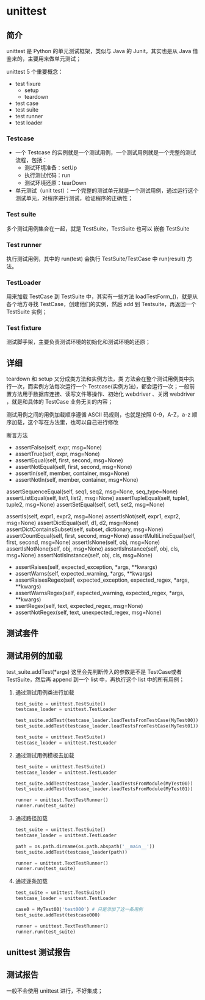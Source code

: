 # unittest

## 简介

unittest 是 Python 的单元测试框架，类似与 Java 的 Junit，其实也是从 Java 借鉴来的，主要用来做单元测试；

unittest 5 个重要概念：

- test fixure
  - setup
  - teardown
- test case
- test suite
- test runner
- test loader

### Testcase

- 一个 Testcase 的实例就是一个测试用例，一个测试用例就是一个完整的测试流程，包括：
  - 测试环境准备：setUp
  - 执行测试代码：run
  - 测试环境还原：tearDown
- 单元测试（unit test）：一个完整的测试单元就是一个测试用例，通过运行这个测试单元，对程序进行测试，验证程序的正确性；

### Test suite

多个测试用例集合在一起，就是 TestSuite，TestSuite 也可以 嵌套 TestSuite

### Test runner

执行测试用例，其中的 run(test) 会执行 TestSuite/TestCase 中 run(result) 方法。

### TestLoader

用来加载 TestCase 到 TestSuite 中，其实有一些方法 loadTestForm_()，就是从各个地方寻找 TestCase，创建他们的实例，然后 add 到 Testsuite，再返回一个 TestSuite 实例；

### Test fixture

测试脚手架，主要负责测试环境的初始化和测试环境的还原；

## 详细

teardown 和 setup 又分成类方法和实例方法，类    方法会在整个测试用例类中执行一次，而实例方法每次运行一个 Testcase(实例方法)，都会运行一次；一般前置方法用于数据库连接、读写文件等操作、初始化 webdriver 、关闭 webdriver ，就是和具体的 TestCase 业务无关的内容；

测试用例之间的用例加载顺序遵循 ASCII 码规则，也就是按照 0-9，A-Z，a-z 顺序加载，这个写在方法里，也可以自己进行修改

断言方法

- assertFalse(self, expr, msg=None)
- assertTrue(self, expr, msg=None)
- assertEqual(self, first, second, msg=None)
- assertNotEqual(self, first, second, msg=None)
- assertIn(self, member, container, msg=None)
- assertNotIn(self, member, container, msg=None)

assertSequenceEqual(self, seq1, seq2, msg=None, seq_type=None)
assertListEqual(self, list1, list2, msg=None)
assertTupleEqual(self, tuple1, tuple2, msg=None)
assertSetEqual(self, set1, set2, msg=None)

assertIs(self, expr1, expr2, msg=None)
assertIsNot(self, expr1, expr2, msg=None)
assertDictEqual(self, d1, d2, msg=None)
assertDictContainsSubset(self, subset, dictionary, msg=None)
assertCountEqual(self, first, second, msg=None)
assertMultiLineEqual(self, first, second, msg=None)
assertIsNone(self, obj, msg=None)
assertIsNotNone(self, obj, msg=None)
assertIsInstance(self, obj, cls, msg=None)
assertNotIsInstance(self, obj, cls, msg=None)

- assertRaises(self, expected_exception, *args, **kwargs)
- assertWarns(self, expected_warning, *args, **kwargs)
- assertRaisesRegex(self, expected_exception, expected_regex, *args, **kwargs)
- assertWarnsRegex(self, expected_warning, expected_regex, *args, **kwargs)
- ssertRegex(self, text, expected_regex, msg=None)
- assertNotRegex(self, text, unexpected_regex, msg=None)

## 测试套件

## 测试用例的加载

test_suite.addTest(*args)
这里会先判断传入的参数是不是 TestCase或者 TestSuite，然后再 append 到一个 list 中，再执行这个 list 中的所有用例；

1. 通过测试用例类进行加载
  
    ```python
    test_suite = unittest.TestSuite()
    testcase_loader = unittest.TestLoader

    test_suite.addTest(testcase_loader.loadTestsFromTestCase(MyTest00))
    test_suite.addTest(testcase_loader.loadTestsFromTestCase(MyTest01))

    test_suite = unittest.TestSuite()
    testcase_loader = unittest.TestLoader
    ```

2. 通过测试用例模板去加载

    ```python
    test_suite = unittest.TestSuite()
    testcase_loader = unittest.TestLoader

    test_suite.addTest(testcase_loader.loadTestsFromModule(MyTest00))
    test_suite.addTest(testcase_loader.loadTestsFromModule(MyTest01))

    runner = unittest.TextTestRunner()
    runner.run(test_suite)
    ```

3. 通过路径加载

    ```python
    test_suite = unittest.TestSuite()
    testcase_loader = unittest.TestLoader

    path = os.path.dirname(os.path.abspath('__main__'))
    test_suite.addTest(testcase_loader(path))

    runner = unittest.TextTestRunner()
    runner.run(test_suite)
    ```

4. 通过逐条加载

    ```python
    test_suite = unittest.TestSuite()
    testcase_loader = unittest.TestLoader

    case0 = MyTest00('test000') # 只是添加了这一条用例
    test_suite.addTest(testcase000)

    runner = unittest.TextTestRunner()
    runner.run(test_suite)
    ```

## unittest 测试报告

## 测试报告

一般不会使用 unittest 进行，不好集成；
